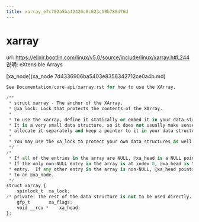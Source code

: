```yaml
---
title: xarray_e7c702a5ba42426c8c623c19b780d76d
---
```


# xarray

url: https://elixir.bootlin.com/linux/v5.0/source/include/linux/xarray.h#L244
说明: eXtensible Arrays

[xa_node](xa_node 7d4336906ba5403e8356342712ce0a4b.md) 

```python
See Documentation/core-api/xarray.rst for how to use the XArray.
```

```python
/**
 * struct xarray - The anchor of the XArray.
 * @xa_lock: Lock that protects the contents of the XArray.
 *
 * To use the xarray, define it statically or embed it in your data structure.
 * It is a very small data structure, so it does not usually make sense to
 * allocate it separately and keep a pointer to it in your data structure.
 *
 * You may use the xa_lock to protect your own data structures as well.
 */
/*
 * If all of the entries in the array are NULL, @xa_head is a NULL pointer.
 * If the only non-NULL entry in the array is at index 0, @xa_head is that
 * entry.  If any other entry in the array is non-NULL, @xa_head points
 * to an @xa_node.
 */
struct xarray {
	spinlock_t	xa_lock;
/* private: The rest of the data structure is not to be used directly. */
	gfp_t		xa_flags;
	void __rcu *	xa_head;
};
```